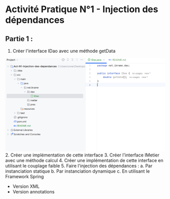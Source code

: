 # **Activité Pratique N°1 - Injection des dépendances**

## **Partie 1 :**

1. Créer l'interface IDao avec une méthode getData

![img.png](img.png)
2. Créer une implémentation de cette interface
3. Créer l'interface IMetier avec une méthode calcul
4. Créer une implémentation de cette interface en utilisant le couplage faible
5. Faire l'injection des dépendances :
   a. Par instanciation statique
   b. Par instanciation dynamique
   c. En utilisant le Framework Spring
   - Version XML
   - Version annotations
